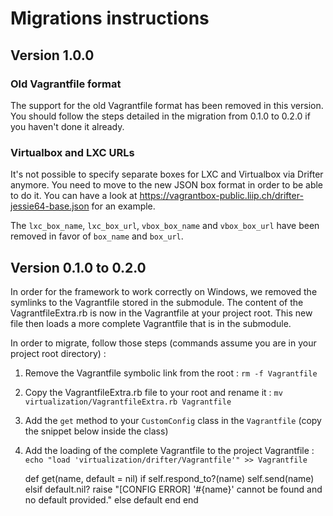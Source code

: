 # Migrations instructions

## Version 1.0.0

### Old Vagrantfile format

The support for the old Vagrantfile format has been removed in this version. You should follow the steps detailed in the
migration from 0.1.0 to 0.2.0 if you haven't done it already.

### Virtualbox and LXC URLs

It's not possible to specify separate boxes for LXC and Virtualbox via Drifter anymore. You need to move to the new JSON
box format in order to be able to do it. You can have a look at https://vagrantbox-public.liip.ch/drifter-jessie64-base.json
for an example.

The `lxc_box_name`, `lxc_box_url`, `vbox_box_name` and `vbox_box_url` have been removed in favor of `box_name` and `box_url`.

## Version 0.1.0 to 0.2.0

In order for the framework to work correctly on Windows, we removed the symlinks to the Vagrantfile stored in the submodule.
The content of the VagrantfileExtra.rb is now in the Vagrantfile at your project root. This new file then loads a more
complete Vagrantfile that is in the submodule.

In order to migrate, follow those steps (commands assume you are in your project root directory) :

1. Remove the Vagrantfile symbolic link from the root : `rm -f Vagrantfile`
2. Copy the VagrantfileExtra.rb file to your root and rename it : `mv virtualization/VagrantfileExtra.rb Vagrantfile`
3. Add the `get` method to your `CustomConfig` class in the `Vagrantfile` (copy the snippet below inside the class)
4. Add the loading of the complete Vagrantfile to the project Vagrantfile : `echo "load 'virtualization/drifter/Vagrantfile'" >> Vagrantfile`

    def get(name, default = nil)
        if self.respond_to?(name)
            self.send(name)
        elsif default.nil?
            raise "[CONFIG ERROR] '#{name}' cannot be found and no default provided."
        else
            default
        end
    end
